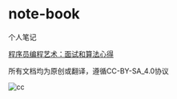 # note-book
个人笔记

[程序员编程艺术：面试和算法心得](http://taop.marchtea.com/index.html)


所有文档均为原创或翻译，遵循CC-BY-SA_4.0协议

![cc](http://mirrors.creativecommons.org/presskit/buttons/88x31/png/by-sa.png)
